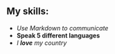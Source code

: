 My skills:
---
- _Use Markdown to communicate_
- **Speak 5 different languages**
- _I **love** my country_
